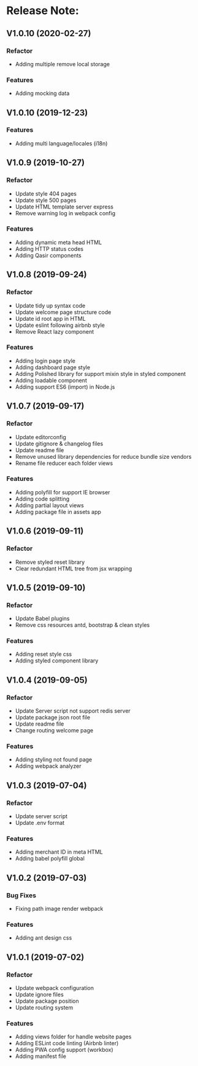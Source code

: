 # Release Note:    

## V1.0.10 (2020-02-27)

### Refactor
* Adding multiple remove local storage

### Features
* Adding mocking data


## V1.0.10 (2019-12-23)

### Features
* Adding multi language/locales (i18n)

## V1.0.9 (2019-10-27)

### Refactor
* Update style 404 pages 
* Update style 500 pages
* Update HTML template server express
* Remove warning log in webpack config

### Features
* Adding dynamic meta head HTML
* Adding HTTP status codes
* Adding Qasir components


## V1.0.8 (2019-09-24)

### Refactor
* Update tidy up syntax code
* Update welcome page structure code
* Update id root app in HTML
* Update eslint following airbnb style
* Remove React lazy component

### Features
* Adding login page style
* Adding dashboard page style
* Adding Polished library for support mixin style in styled component
* Adding loadable component
* Adding support ES6 (import) in Node.js


## V1.0.7 (2019-09-17)

### Refactor
* Update editorconfig
* Update gitignore & changelog files    
* Update readme file
* Remove unused library dependencies for reduce bundle size vendors
* Rename file reducer each folder views

### Features
* Adding polyfill for support IE browser
* Adding code splitting
* Adding partial layout views
* Adding package file in assets app

    
## V1.0.6 (2019-09-11)

### Refactor
* Remove styled reset library
* Clear redundant HTML tree from jsx wrapping

    
## V1.0.5 (2019-09-10)

### Refactor
* Update Babel plugins
* Remove css resources antd, bootstrap & clean styles

### Features
* Adding reset style css
* Adding styled component library


## V1.0.4 (2019-09-05)    

### Refactor
* Update Server script not support redis server
* Update package json root file
* Update readme file
* Change routing welcome page    

### Features
* Adding styling not found page
* Adding webpack analyzer


## V1.0.3 (2019-07-04)    

### Refactor
* Update server script
* Update .env format

### Features
* Adding merchant ID in meta HTML
* Adding babel polyfill global


## V1.0.2 (2019-07-03)

### Bug Fixes
* Fixing path image render webpack

### Features
* Adding ant design css


## V1.0.1 (2019-07-02)

### Refactor
* Update webpack configuration
* Update ignore files    
* Update package position    
* Update routing system

### Features
* Adding views folder for handle website pages
* Adding ESLint code linting (Airbnb linter)
* Adding PWA config support (workbox)
* Adding manifest file
    